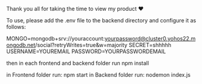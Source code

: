 Thank you all for taking the time to view my product ❤️

To use, please add the .env file to the backend directory and configure it as follows:

MONGO=mongodb+srv://youraccount:yourpassword@cluster0.yohos22.mongodb.net/social?retryWrites=true&w=majority
SECRET=shhhhh
USERNAME=YOUREMAIL
PASSWORD=YOURPASSWORDEMAIL

then in each frontend and backend folder run npm install

in Frontend folder run: npm start
in Backend folder run: nodemon index.js
